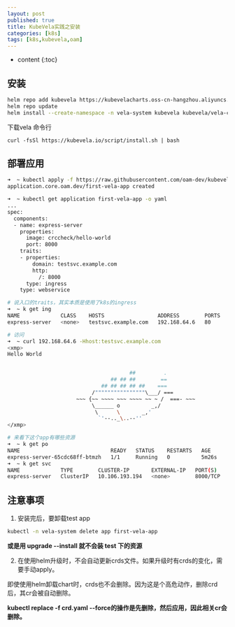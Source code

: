 ```yaml
---
layout: post
published: true
title: KubeVela实践之安装
categories: [k8s]
tags: [k8s,kubevela,oam]
---
```

* content
{:toc}

## 安装

```bash
helm repo add kubevela https://kubevelacharts.oss-cn-hangzhou.aliyuncs.com/core
helm repo update
helm install --create-namespace -n vela-system kubevela kubevela/vela-core
```

下载vela 命令行

`curl -fsSl https://kubevela.io/script/install.sh | bash`

## 部署应用

```bash
➜  ~ kubectl apply -f https://raw.githubusercontent.com/oam-dev/kubevela/master/docs/examples/vela-app.yaml
application.core.oam.dev/first-vela-app created

➜  ~ kubectl get application first-vela-app -o yaml
...
spec:
  components:
  - name: express-server
    properties:
      image: crccheck/hello-world
      port: 8000
    traits:
    - properties:
        domain: testsvc.example.com
        http:
          /: 8000
      type: ingress
    type: webservice

# 说入口的traits，其实本质是使用了k8s的ingress
➜  ~ k get ing
NAME             CLASS    HOSTS                 ADDRESS        PORTS   AGE
express-server   <none>   testsvc.example.com   192.168.64.6   80      4m47s

# 访问
➜  ~ curl 192.168.64.6 -Hhost:testsvc.example.com
<xmp>
Hello World


                                       ##         .
                                 ## ## ##        ==
                              ## ## ## ## ##    ===
                           /""""""""""""""""\___/ ===
                      ~~~ {~~ ~~~~ ~~~ ~~~~ ~~ ~ /  ===- ~~~
                           \______ o          _,/
                            \      \       _,'
                             `'--.._\..--''
</xmp>

# 来看下这个app有哪些资源
➜  ~ k get po
NAME                             READY   STATUS    RESTARTS   AGE
express-server-65cdc68ff-btmzh   1/1     Running   0          5m26s
➜  ~ k get svc
NAME             TYPE        CLUSTER-IP       EXTERNAL-IP   PORT(S)    AGE
express-server   ClusterIP   10.106.193.194   <none>        8000/TCP   5m32s
```

## 注意事项

1. 安装完后，要卸载test app

```bash
kubectl -n vela-system delete app first-vela-app
```

**或是用 upgrade --install 就不会装 test 下的资源**

2. 在使用helm升级时，不会自动更新crds文件。如果升级时有crds的变化，需要手动apply。

即使使用helm卸载chart时，crds也不会删除。因为这是个高危动作，删除crd后，其cr会被自动删除。

**kubectl replace -f crd.yaml --force的操作是先删除，然后应用，因此相关cr会删除。**
